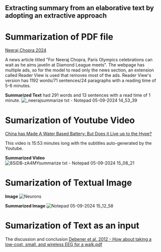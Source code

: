 ## Extracting summary from an elaborative text by adopting an extractive approach
# Summarization of PDF file
[Neeraj Chopra 2024](https://indianexpress.com/article/sports/sport-others/neeraj-chopra-paris-2024-olympics-diamond-league-9519557/?ref=newlist_hp)

A news article titled "For Neeraj Chopra, Paris Olympics celebrations can wait as he aims javelin at Diamond League meets". The webpage has multiple ads, so for the model to read only the news section, an extension called Reader View is used that removes most of the ads. Reader View's version has 1192 words/71 sentences/24 paragraphs with a reading time of 5-6 minutes.

 __Summarized Text__ had 291 words and 13 sentences with a read time of 1 minute.
![_neerajsummarize txt - Notepad 05-09-2024 14_53_39](https://github.com/user-attachments/assets/22ad2b20-2b41-4fcb-bc97-376f555b8555)

# Sumarization of Youtube Video

[China has Made A Water Based Battery: But Does it Live up to the Hype?](https://www.youtube.com/watch?v=8SiDB-zA4MY)

This video is 15:53 minutes long with the subtitles auto-generated by the Youtube.
 
 __Summarized Video__
![8SiDB-zA4MYsummarize txt - Notepad 05-09-2024 15_08_21](https://github.com/user-attachments/assets/553442b0-2ced-497f-bc66-b9e29f17fa90)

# Sumarization of Textual Image

__Image__
![Neurons](https://github.com/user-attachments/assets/0fcc36ab-3f5a-4cc3-b9ce-72443ac788c8)

 __Summarized Image__
![Notepad 05-09-2024 15_12_58](https://github.com/user-attachments/assets/93832de4-4dbd-4e26-8df2-f69456eb62a6)

# Sumarization of Text as an input 
The discussion and conclusion [Debener et al. 2012 - How about taking a low-cost, small, and wireless EEG for a walk.pdf](https://github.com/user-attachments/files/16894101/Debener.et.al.2012.-.How.about.taking.a.low-cost.small.and.wireless.EEG.for.a.walk.pdf)
